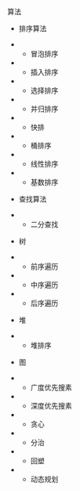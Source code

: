 算法
* 排序算法
* * 冒泡排序
* * 插入排序
* * 选择排序
* * 并归排序
* * 快排
* * 桶排序
* * 线性排序
* * 基数排序

* 查找算法
* * 二分查找

* 树
* * 前序遍历
* * 中序遍历
* * 后序遍历

* 堆
* * 堆排序

* 图
* * 广度优先搜素
* * 深度优先搜素

* * 贪心
* * 分治
* * 回塑
* * 动态规划